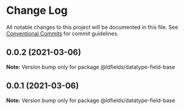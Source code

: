 # Change Log

All notable changes to this project will be documented in this file.
See [Conventional Commits](https://conventionalcommits.org) for commit guidelines.

## 0.0.2 (2021-03-06)

**Note:** Version bump only for package @ldfields/datatype-field-base





## 0.0.1 (2021-03-06)

**Note:** Version bump only for package @ldfields/datatype-field-base
